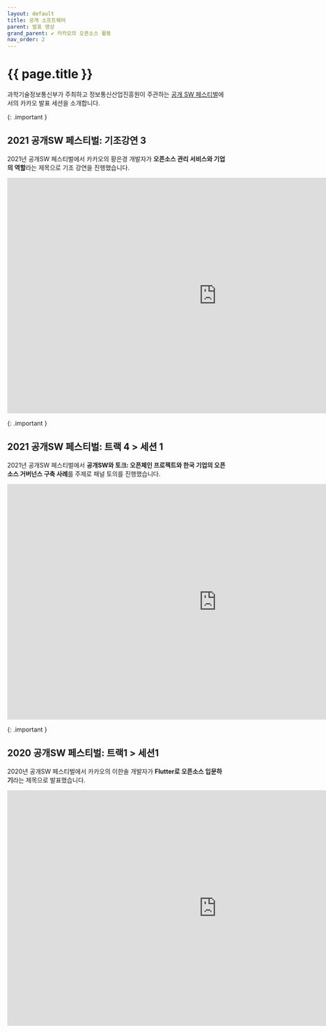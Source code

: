 ```yaml
---
layout: default
title: 공개 소프트웨어
parent: 발표 영상
grand_parent: ✔︎ 카카오의 오픈소스 활동
nav_order: 2
---
```

# {{ page.title }}
<div class="summary">
과학기술정보통신부가 주최하고 정보통신산업진흥원이 주관하는 <a href="https://festival.oss.kr/" target="_blank">공개 SW 페스티벌</a>에서의 카카오 발표 세션을 소개합니다.
</div>

{: .important }
## 2021 공개SW 페스티벌: 기조강연 3
2021년 공개SW 페스티벌에서 카카오의 황은경 개발자가 **오픈소스 관리 서비스와 기업의 역할**라는 제목으로 기조 강연을 진행했습니다.
<iframe width="960" height="540" src="https://www.youtube.com/embed/3rtLsmrHBVQ?start=40" title="YouTube video player" frameborder="0" allow="accelerometer; autoplay; clipboard-write; encrypted-media; gyroscope; picture-in-picture; web-share" allowfullscreen></iframe>

{: .important }
## 2021 공개SW 페스티벌: 트랙 4 > 세션 1
2021년 공개SW 페스티벌에서 **공개SW와 토크: 오픈체인 프로젝트와 한국 기업의 오픈소스 거버넌스 구축 사례**를 주제로 패널 토의를 진행했습니다.
<iframe width="960" height="540" src="https://www.youtube.com/embed/_CsSxXcmsdI?start=40" title="YouTube video player" frameborder="0" allow="accelerometer; autoplay; clipboard-write; encrypted-media; gyroscope; picture-in-picture; web-share" allowfullscreen></iframe>

{: .important }
## 2020 공개SW 페스티벌: 트랙1 > 세션1
2020년 공개SW 페스티벌에서 카카오의 이한솔 개발자가 **Flutter로 오픈소스 입문하기**라는 제목으로 발표했습니다.
<iframe width="960" height="540" src="https://www.youtube.com/embed/EZb43eUGShg?start=40" title="YouTube video player" frameborder="0" allow="accelerometer; autoplay; clipboard-write; encrypted-media; gyroscope; picture-in-picture; web-share" allowfullscreen></iframe>
